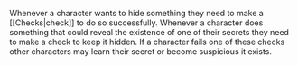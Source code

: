 Whenever a character wants to hide something they need to make a [[Checks|check]] to do so successfully. Whenever a character does something that could reveal the existence of one of their secrets they need to make a check to keep it hidden. If a character fails one of these checks other characters may learn their secret or become suspicious it exists.